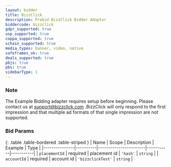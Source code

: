 ```yaml
---
layout: bidder
title: BizzClick
description: Prebid BizzClick Bidder Adaptor
biddercode: bizzclick
gdpr_supported: true
usp_supported: true
coppa_supported: true
schain_supported: true
media_types: banner, video, native
safeframes_ok: true
deals_supported: true
pbjs: true
pbs: true
sidebarType: 1
---
```


### Note

The Example Bidding adapter requires setup before beginning. Please contact us at <support@bizzclick.com> .BizzClick will only respond to the first impression and that multiple ad formats of that single impression are not supported.

### Bid Params

{: .table .table-bordered .table-striped }
| Name          | Scope    | Description           | Example   | Type      |
|---------------|----------|-----------------------|-----------|-----------|
| `placementId`      | required | placement id | `'hash'`    | `string` |
| `accountId`      | required | account id | `'bizzclickTest'`    | `string` |
